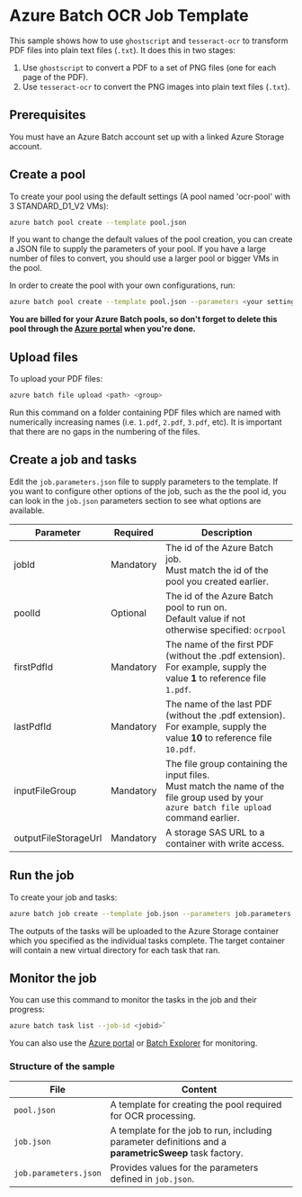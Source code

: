 # Azure Batch OCR Job Template

This sample shows how to use `ghostscript` and `tesseract-ocr` to transform PDF files into plain text files (`.txt`). It does this in two stages:

1. Use `ghostscript` to convert a PDF to a set of PNG files (one for each page of the PDF).
2. Use `tesseract-ocr` to convert the PNG images into plain text files (`.txt`).

## Prerequisites

You must have an Azure Batch account set up with a linked Azure Storage account.

## Create a pool

To create your pool using the default settings (A pool named 'ocr-pool' with 3 STANDARD_D1_V2 VMs):

```bash
azure batch pool create --template pool.json
```

If you want to change the default values of the pool creation, you can create a JSON file to supply the parameters of your pool. If you have a large number of files to convert, you should use a larger pool or bigger VMs in the pool. 

In order to create the pool with your own configurations, run:
```bash
azure batch pool create --template pool.json --parameters <your settings JSON file>
```

**You are billed for your Azure Batch pools, so don't forget to delete this pool through the [Azure portal](https://portal.azure.com) when you're done.** 

## Upload files

To upload your PDF files:

```bash
azure batch file upload <path> <group>
```

Run this command on a folder containing PDF files which are named with numerically increasing names (i.e. `1.pdf`, `2.pdf`, `3.pdf`, etc). It is important that there are no gaps in the numbering of the files.

## Create a job and tasks

Edit the `job.parameters.json` file to supply parameters to the template. If you want to configure other options of the job, such as the the pool id, you can look in the `job.json` parameters section to see what options are available.


| Parameter            | Required  | Description                                                                                                                                    |
| -------------------- | --------- | ---------------------------------------------------------------------------------------------------------------------------------------------- |
| jobId                | Mandatory | The id of the Azure Batch job. <br/> Must match the id of the pool you created earlier.                                                        |
| poolId               | Optional  | The id of the Azure Batch pool to run on. <br/> Default value if not otherwise specified: `ocrpool`                                            |
| firstPdfId           | Mandatory | The name of the first PDF (without the .pdf extension). <br/> For example, supply the value **1** to reference file `1.pdf`.                   |
| lastPdfId            | Mandatory | The name of the last PDF (without the .pdf extension). <br/> For example, supply the value **10** to reference file `10.pdf`.                  |
| inputFileGroup       | Mandatory | The file group containing the input files. <br/> Must match the name of the file group used by your `azure batch file upload` command earlier. |
| outputFileStorageUrl | Mandatory | A storage SAS URL to a container with write access.                                                                                            |


## Run the job

To create your job and tasks:
```bash
azure batch job create --template job.json --parameters job.parameters.json
```

The outputs of the tasks will be uploaded to the Azure Storage container which you specified as the individual tasks complete.
The target container will contain a new virtual directory for each task that ran.

## Monitor the job

You can use this command to monitor the tasks in the job and their progress:
``` bash
azure batch task list --job-id <jobid>`
```
You can also use the [Azure portal](https://portal.azure.com) or [Batch Explorer](https://github.com/Azure/azure-batch-samples/tree/master/CSharp/BatchExplorer) for monitoring.

### Structure of the sample

| File                  | Content                                                                                                |
| --------------------- | ------------------------------------------------------------------------------------------------------ |
| `pool.json`           | A template for creating the pool required for OCR processing.                                          |
| `job.json`            | A template for the job to run, including parameter definitions and a **parametricSweep** task factory. |
| `job.parameters.json` | Provides values for the parameters defined in `job.json`.                                              |
